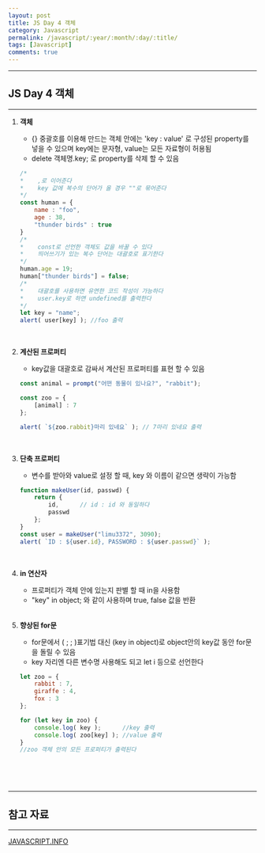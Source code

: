 ```yaml
---
layout: post
title: JS Day 4 객체
category: Javascript
permalink: /javascript/:year/:month/:day/:title/
tags: [Javascript]
comments: true
---
```


---

## JS Day 4 객체

---

1. **객체**

   * {} 중괄호를 이용해 만드는 객체 안에는 'key : value' 로 구성된 property를 넣을 수 있으며 key에는 문자형, value는 모든 자료형이 허용됨
   * delete 객체명.key; 로 property를 삭제 할 수 있음

   ```javascript
   /*
   *	,로 이어준다
   *	key 값에 복수의 단어가 올 경우 ""로 묶어준다
   */
   const human = {
       name : "foo",
       age : 38,
       "thunder birds" : true
   }
   /*
   *	const로 선언한 객체도 값을 바꿀 수 있다
   *	띄어쓰기가 있는 복수 단어는 대괄호로 표기한다
   */
   human.age = 19;
   human["thunder birds"] = false;
   /*
   *	대괄호를 사용하면 유연한 코드 작성이 가능하다
   *	user.key로 하면 undefined를 출력한다
   */
   let key = "name";
   alert( user[key] ); //foo 출력
   ```

   <br>

2. **계산된 프로퍼티**

   * key값을 대괄호로 감싸서 계산된 프로퍼티를 표현 할 수 있음

   ```javascript
   const animal = prompt("어떤 동물이 있나요?", "rabbit");
   
   const zoo = {
       [animal] : 7
   };
   
   alert( `${zoo.rabbit}마리 있네요` ); // 7마리 있네요 출력
   ```

   <br>

3. **단축 프로퍼티**

   * 변수를 받아와 value로 설정 할 때, key 와 이름이 같으면 생략이 가능함

   ```javascript
   function makeUser(id, passwd) {
       return {
           id, 		// id : id 와 동일하다
           passwd
       };
   }
   const user = makeUser("limu3372", 3090);
   alert( `ID : ${user.id}, PASSWORD : ${user.passwd}` );
   ```

   <br>

4. **in 연산자**

   * 프로퍼티가 객체 안에 있는지 판별 할 때 in을 사용함
   * "key" in object; 와 같이 사용하며 true, false 값을 반환

   <br>

5. **향상된 for문**

   * for문에서 ( ; ; )표기법 대신 (key in object)로 object안의 key값 동안 for문을 돌릴 수 있음
   * key 자리엔 다른 변수명 사용해도 되고 let i 등으로 선언한다

   ```javascript
   let zoo = {
       rabbit : 7,
       giraffe : 4,
       fox : 3
   };
   
   for (let key in zoo) {
       console.log( key );		//key 출력
       console.log( zoo[key] );	//value 출력
   }
   //zoo 객체 안의 모든 프로퍼티가 출력된다
   ```

   <br>

<br>

---

## 참고 자료

---

[JAVASCRIPT.INFO](https://ko.javascript.info/)